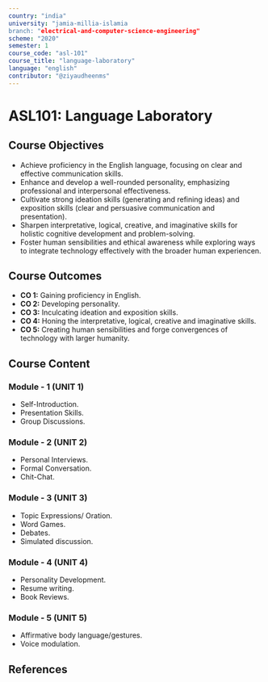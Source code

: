 ```yaml
---
country: "india"
university: "jamia-millia-islamia
branch: "electrical-and-computer-science-engineering"
scheme: "2020"
semester: 1
course_code: "asl-101"
course_title: "language-laboratory"
language: "english"
contributor: "@ziyaudheenms"
---
```



# ASL101: Language Laboratory

## Course Objectives
* Achieve proficiency in the English language, focusing on clear and effective communication skills.
* Enhance and develop a well-rounded personality, emphasizing professional and interpersonal effectiveness.
* Cultivate strong ideation skills (generating and refining ideas) and exposition skills (clear and persuasive communication and presentation).
* Sharpen interpretative, logical, creative, and imaginative skills for holistic cognitive development and problem-solving.
* Foster human sensibilities and ethical awareness while exploring ways to integrate technology effectively with the broader human experiencen.

## Course Outcomes
* **CO 1:** Gaining proficiency in English.
* **CO 2:** Developing personality.
* **CO 3:** Inculcating ideation and exposition skills. 
* **CO 4:** Honing the interpretative, logical, creative and imaginative skills.
* **CO 5:** Creating human sensibilities and forge convergences of technology with larger humanity.

## Course Content

### Module - 1 (UNIT 1)
* Self-Introduction.
* Presentation Skills.
* Group Discussions.

### Module - 2 (UNIT 2)
* Personal Interviews.
* Formal Conversation.
* Chit-Chat.

### Module - 3 (UNIT 3)
* Topic Expressions/ Oration.
* Word Games.
* Debates.
*  Simulated discussion.

### Module - 4 (UNIT 4)
* Personality Development.
* Resume writing.
* Book Reviews.

### Module - 5 (UNIT 5)
* Affirmative body language/gestures.
* Voice modulation.


## References
